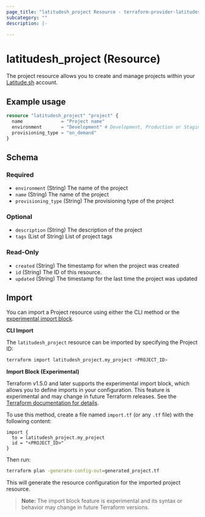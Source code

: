 ```yaml
---
page_title: "latitudesh_project Resource - terraform-provider-latitudesh"
subcategory: ""
description: |-
  
---
```


# latitudesh_project (Resource)

The project resource allows you to create and manage projects within your [Latitude.sh](https://latitude.sh/) account.

## Example usage

```terraform
resource "latitudesh_project" "project" {
  name              = "Project name"
  environment       = "Development" # Development, Production or Staging
  provisioning_type = "on_demand"
}
```

<!-- schema generated by tfplugindocs -->
## Schema

### Required

- `environment` (String) The name of the project
- `name` (String) The name of the project
- `provisioning_type` (String) The provisioning type of the project

### Optional

- `description` (String) The description of the project
- `tags` (List of String) List of project tags

### Read-Only

- `created` (String) The timestamp for when the project was created
- `id` (String) The ID of this resource.
- `updated` (String) The timestamp for the last time the project was updated

## Import

You can import a Project resource using either the CLI method or the [experimental import block](https://developer.hashicorp.com/terraform/language/import).

**CLI Import**

The `latitudesh_project` resource can be imported by specifying the Project ID:

```sh
terraform import latitudesh_project.my_project <PROJECT_ID>
```

**Import Block (Experimental)**

Terraform v1.5.0 and later supports the experimental import block, which allows you to define imports in your configuration. This feature is experimental and may change in future Terraform releases. See the [Terraform documentation for details](https://developer.hashicorp.com/terraform/language/import).

To use this method, create a file named `import.tf` (or any `.tf` file) with the following content:

```hcl
import {
  to = latitudesh_project.my_project
  id = "<PROJECT_ID>"
}
```

Then run:

```sh
terraform plan -generate-config-out=generated_project.tf
```

This will generate the resource configuration for the imported project resource.

> **Note:** The import block feature is experimental and its syntax or behavior may change in future Terraform versions.
